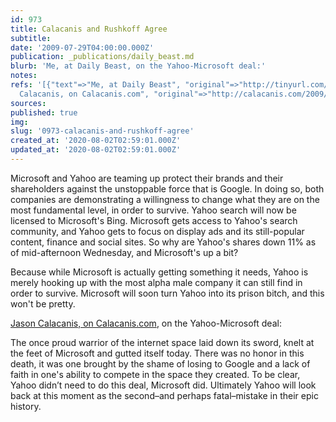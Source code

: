 ```yaml
---
id: 973
title: Calacanis and Rushkoff Agree
subtitle: 
date: '2009-07-29T04:00:00.000Z'
publication: _publications/daily_beast.md
blurb: 'Me, at Daily Beast, on the Yahoo-Microsoft deal:'
notes: 
refs: '[{"text"=>"Me, at Daily Beast", "original"=>"http://tinyurl.com/mchrzl"}, {"text"=>"Jason
  Calacanis, on Calacanis.com", "original"=>"http://calacanis.com/2009/07/29/yahoo-committed-seppuku-today/"}]'
sources: 
published: true
img: 
slug: '0973-calacanis-and-rushkoff-agree'
created_at: '2020-08-02T02:59:01.000Z'
updated_at: '2020-08-02T02:59:01.000Z'
---
```

Microsoft and Yahoo are teaming up protect their brands and their shareholders against the unstoppable force that is Google. In doing so, both companies are demonstrating a willingness to change what they are on the most fundamental level, in order to survive. Yahoo search will now be licensed to Microsoft's Bing. Microsoft gets access to Yahoo's search community, and Yahoo gets to focus on display ads and its still-popular content, finance and social sites. So why are Yahoo's shares down 11% as of mid-afternoon Wednesday, and Microsoft's up a bit?

Because while Microsoft is actually getting something it needs, Yahoo is merely hooking up with the most alpha male company it can still find in order to survive. Microsoft will soon turn Yahoo into its prison bitch, and this won't be pretty.

[Jason Calacanis, on Calacanis.com](http://calacanis.com/2009/07/29/yahoo-committed-seppuku-today/), on the Yahoo-Microsoft deal:

The once proud warrior of the internet space laid down its sword, knelt at the feet of Microsoft and gutted itself today. There was no honor in this death, it was one brought by the shame of losing to Google and a lack of faith in one's ability to compete in the space they created. To be clear, Yahoo didn’t need to do this deal, Microsoft did. Ultimately Yahoo will look back at this moment as the second–and perhaps fatal–mistake in their epic history.
